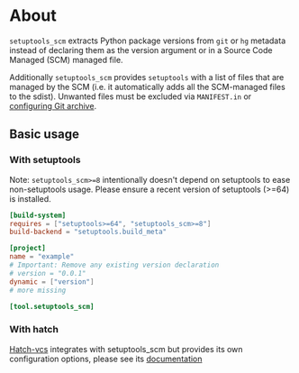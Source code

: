 # About

`setuptools_scm` extracts Python package versions from `git` or `hg` metadata
instead of declaring them as the version argument
or in a Source Code Managed (SCM) managed file.

Additionally `setuptools_scm` provides `setuptools` with a list of
files that are managed by the SCM
(i.e. it automatically adds all the SCM-managed files to the sdist).
Unwanted files must be excluded via `MANIFEST.in`
or [configuring Git archive][git-archive-docs].

[git-archive-docs]: usage.md#builtin-mechanisms-for-obtaining-version-numbers

## Basic usage

### With setuptools

Note: `setuptools_scm>=8` intentionally doesn't depend on setuptools to ease non-setuptools usage.
Please ensure a recent version of setuptools (>=64) is installed.


```toml title="pyproject.toml"
[build-system]
requires = ["setuptools>=64", "setuptools_scm>=8"]
build-backend = "setuptools.build_meta"

[project]
name = "example"
# Important: Remove any existing version declaration
# version = "0.0.1"
dynamic = ["version"]
# more missing

[tool.setuptools_scm]

```


### With hatch

[Hatch-vcs](https://github.com/ofek/hatch-vcs) integrates with setuptools_scm
but provides its own configuration options,
please see its [documentation](https://github.com/ofek/hatch-vcs#readme)
